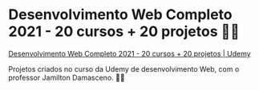 # Desenvolvimento Web Completo 2021 - 20 cursos + 20 projetos :man_student:

[Desenvolvimento Web Completo 2021 - 20 cursos + 20 projetos | Udemy](https://www.udemy.com/course/web-completo/)

Projetos criados no curso da Udemy de desenvolvimento Web, com o professor Jamilton Damasceno. :man_teacher: